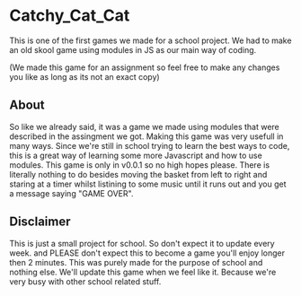 # Catchy_Cat_Cat
This is one of the first games we made for a school project.
We had to make an old skool game using modules in JS as our main way of coding.

(We made this game for an assignment so feel free to make any changes you like as long as its not an exact copy)

## About

So like we already said, it was a game we made using modules that were described in the assingment we got. Making this game was very usefull in many ways. Since we're still in school trying to learn the best ways to code, this is a great way of learning some more Javascript and how to use modules. This game is only in v0.0.1 so no high hopes please. There is literally nothing to do besides moving the basket from left to right and staring at a timer whilst listining to some music until it runs out and you get a message saying "GAME OVER".

## Disclaimer

This is just a small project for school. So don't expect it to update every week. and PLEASE don't expect this to become a game you'll enjoy longer then 2 minutes. This was purely made for the purpose of school and nothing else. We'll update this game when we feel like it. Because we're very busy with other school related stuff.


